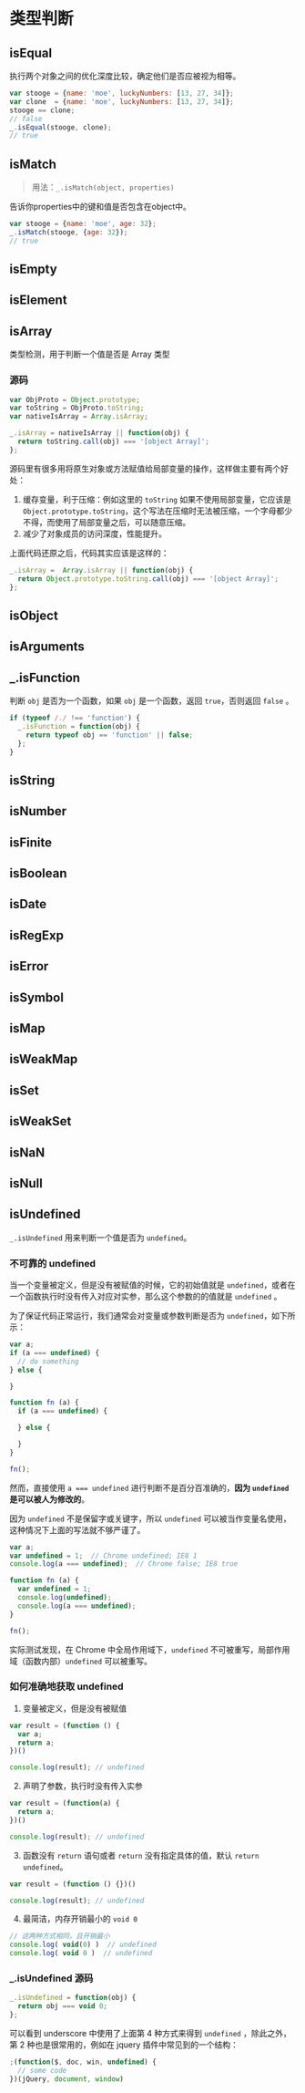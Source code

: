 # 类型判断

## isEqual

执行两个对象之间的优化深度比较，确定他们是否应被视为相等。

```js
var stooge = {name: 'moe', luckyNumbers: [13, 27, 34]};
var clone  = {name: 'moe', luckyNumbers: [13, 27, 34]};
stooge == clone;
// false
_.isEqual(stooge, clone);
// true
```

## isMatch

> 用法：`_.isMatch(object, properties)`

告诉你properties中的键和值是否包含在object中。

```js
var stooge = {name: 'moe', age: 32};
_.isMatch(stooge, {age: 32});
// true
```

## isEmpty
## isElement

## isArray

类型检测，用于判断一个值是否是 Array 类型

### 源码

```js
var ObjProto = Object.prototype;
var toString = ObjProto.toString;
var nativeIsArray = Array.isArray;

_.isArray = nativeIsArray || function(obj) {
  return toString.call(obj) === '[object Array]';
};
```

源码里有很多用将原生对象或方法赋值给局部变量的操作，这样做主要有两个好处：
1. 缓存变量，利于压缩：例如这里的 `toString` 如果不使用局部变量，它应该是 `Object.prototype.toString`，这个写法在压缩时无法被压缩，一个字母都少不得，而使用了局部变量之后，可以随意压缩。
2. 减少了对象成员的访问深度，性能提升。

上面代码还原之后，代码其实应该是这样的：

```js
_.isArray =  Array.isArray || function(obj) {
  return Object.prototype.toString.call(obj) === '[object Array]';
};
```

## isObject
## isArguments


## _.isFunction

判断 `obj` 是否为一个函数，如果 `obj` 是一个函数，返回 `true`，否则返回 `false` 。

```js
if (typeof /./ !== 'function') {
  _.isFunction = function(obj) {
    return typeof obj == 'function' || false;
  };
}
```

## isString
## isNumber
## isFinite
## isBoolean
## isDate
## isRegExp
## isError
## isSymbol
## isMap
## isWeakMap
## isSet
## isWeakSet
## isNaN
## isNull

## isUndefined

`_.isUndefined` 用来判断一个值是否为 `undefined`。 

### 不可靠的 undefined

当一个变量被定义，但是没有被赋值的时候，它的初始值就是 `undefined`，或者在一个函数执行时没有传入对应对实参，那么这个参数的的值就是 `undefined` 。

为了保证代码正常运行，我们通常会对变量或参数判断是否为 `undefined`，如下所示：

```js
var a;
if (a === undefined) {
  // do something
} else {

}

function fn (a) {
  if (a === undefined) {

  } else {

  }
}

fn();
```

然而，直接使用 `a === undefined` 进行判断不是百分百准确的，**因为 `undefined` 是可以被人为修改的**。

因为 `undefined` 不是保留字或关键字，所以 `undefined` 可以被当作变量名使用，这种情况下上面的写法就不够严谨了。

```js
var a;
var undefined = 1;  // Chrome undefined; IE8 1
console.log(a === undefined);  // Chrome false; IE8 true

function fn (a) {
  var undefined = 1;
  console.log(undefined);
  console.log(a === undefined);
}

fn();
```

实际测试发现，在 Chrome 中全局作用域下，`undefined` 不可被重写，局部作用域（函数内部）`undefined` 可以被重写。

### 如何准确地获取 undefined

1. 变量被定义，但是没有被赋值

```js
var result = (function () {
  var a;
  return a;
})()

console.log(result); // undefined
```

2. 声明了参数，执行时没有传入实参

```js
var result = (function(a) {
  return a;
})()

console.log(result); // undefined
```

3. 函数没有 `return` 语句或者 `return` 没有指定具体的值，默认 `return undefined`。

```js
var result = (function () {})()

console.log(result); // undefined
```

4. 最简洁，内存开销最小的 `void 0`
```js
// 这两种方式相同，且开销最小
console.log( void(0) )  // undefined
console.log( void 0 )  // undefined
```

### _.isUndefined 源码

```js
_.isUndefined = function(obj) {
  return obj === void 0;
};
```

可以看到 underscore 中使用了上面第 4 种方式来得到 `undefined` ，除此之外，第 2 种也是很常用的，例如在 jquery 插件中常见到的一个结构：

```js
;(function($, doc, win, undefined) {
  // some code
})(jQuery, document, window)
```